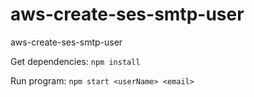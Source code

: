 # aws-create-ses-smtp-user
aws-create-ses-smtp-user

Get dependencies:
```npm install```

Run program:
```npm start <userName> <email>```
